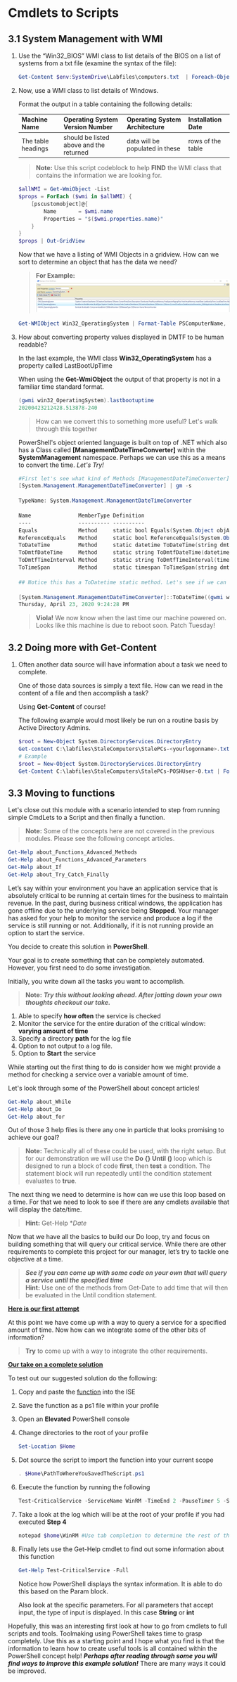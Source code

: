 # Cmdlets to Scripts

## 3.1 System Management with WMI

1. Use the “Win32_BIOS” WMI class to list details of the BIOS on a list of  systems from a txt file (examine the syntax of the file):

    ```PowerShell
    Get-Content $env:SystemDrive\Labfiles\computers.txt  | Foreach-Object {Get-WmiObject -computername $_ win32_bios}
    ```

2. Now, use a WMI class to list details of Windows.  

    Format the output in a table containing the following details:

    | Machine Name | Operating System Version Number | Operating System Architecture | Installation Date|
    |--------------|---------------------------------|-------------------------------|------------------|
    |The table headings | should be listed above and the returned | data will be populated in these  | rows of the table|

    >**Note:** Use this script codeblock to help **FIND** the WMI class that contains the information we are looking for.

    ```PowerShell
    $allWMI = Get-WmiObject -List
    $props = ForEach ($wmi in $allWMI) {
        [pscustomobject]@{
            Name       = $wmi.name
            Properties = "$($wmi.properties.name)"
        }
    }
    $props | Out-GridView
    ```

    Now that we have a listing of WMI Objects in a gridview. How can we sort to determine an object that has the data we need?

    >**For Example:**
    ![Out-GridView](./src/03-01-02-Out-GridView.png)

    ```PowerShell
    Get-WMIObject Win32_OperatingSystem | Format-Table PSComputerName, Version, OSArchitecture, InstallDate
    ```

3. How about converting property values displayed in DMTF to be human readable?

    In the last example, the WMI class **Win32_OperatingSystem** has a property called LastBootUpTime

    When using the **Get-WmiObject** the output of that property is not in a familiar time standard format.

    ```PowerShell
    (gwmi win32_OperatingSystem).lastbootuptime
    20200423212428.513878-240
    ```

    >How can we convert this to something more useful? Let's walk through this together

     PowerShell's object oriented language is built on top of .NET which also has a Class called **[ManagementDateTimeConverter]**
     within the **SystemManagement** namespace. Perhaps we can use this as a means to convert the time. *Let's Try!*

    ```PowerShell
    #First let's see what kind of Methods [ManagementDateTimeConverter] has available
    [System.Management.ManagementDateTimeConverter] | gm -s

    TypeName: System.Management.ManagementDateTimeConverter

    Name               MemberType Definition
    ----               ---------- ----------
    Equals             Method     static bool Equals(System.Object objA, System.Object objB)
    ReferenceEquals    Method     static bool ReferenceEquals(System.Object objA, System.Object objB)
    ToDateTime         Method     static datetime ToDateTime(string dmtfDate)
    ToDmtfDateTime     Method     static string ToDmtfDateTime(datetime date)
    ToDmtfTimeInterval Method     static string ToDmtfTimeInterval(timespan timespan)
    ToTimeSpan         Method     static timespan ToTimeSpan(string dmtfTimespan)

    ## Notice this has a ToDatetime static method. Let's see if we can use that!

    [System.Management.ManagementDateTimeConverter]::ToDateTime((gwmi win32_operatingsystem).lastbootuptime)
    Thursday, April 23, 2020 9:24:28 PM
    ```

    >**Viola!** We now know when the last time our machine powered on. Looks like this machine is due to reboot soon. Patch Tuesday!

## 3.2 Doing more with Get-Content

1. Often another data source will have information about a task we need to complete.

    One of those data sources is simply a text file. How can we read in the content of a file and then accomplish a task?

    Using **Get-Content** of course!

    The following example would most likely be run on a routine basis by Active Directory Admins.

    ```PowerShell
    $root = New-Object System.DirectoryServices.DirectoryEntry
    Get-content C:\labfiles\StaleComputers\StalePCs-<yourlogonname>.txt  | ForEach-Object { Move-ADObject -identity $_ -targetpath "OU=Stale,OU=PCs,OU=Production,$($root.distinguishedName)" }
    # Example
    $root = New-Object System.DirectoryServices.DirectoryEntry
    Get-Content C:\labfiles\StaleComputers\StalePCs-POSHUser-0.txt | ForEach-Object {Get-ADComputer $_ | Move-ADObject -TargetPath "OU=STALE,OU=PCs,OU=PRODUCTION,$($root.distinguishedName)”}
    ```

## 3.3 Moving to functions

Let's close out this module with a scenario intended to step from running simple CmdLets to a Script and then finally a function.

>**Note:** Some of the concepts here are not covered in the previous modules. Please see the following concept articles.

```Powershell
Get-Help about_Functions_Advanced_Methods
Get-Help about_Functions_Advanced_Parameters
Get-Help about_If
Get-Help about_Try_Catch_Finally
```

Let’s say within your environment you have an application service that is absolutely critical to be running at certain times for the business to maintain revenue. In the past, during business critical windows, the application has gone offline due to the underlying service being **Stopped**. Your manager has asked for your help to monitor the service and produce a log if the service is still running or not. Additionally, if it is not running provide an option to start the service.

You decide to create this solution in **PowerShell**.

Your goal is to create something that can be completely automated. However, you first need to do some investigation.

Initially, you write down all the tasks you want to accomplish.

>**Note:** ***Try this without looking ahead. After jotting down your own thoughts checkout our take.***

1. Able to specify **how often** the service is checked
2. Monitor the service for the entire duration of the critical window: **varying amount of time**
3. Specify a directory **path** for the log file
4. Option to not output to a log file.
5. Option to **Start** the service

While starting out the first thing to do is consider how we might provide a method for checking a service over a variable amount of time.

Let's look through some of the PowerShell about concept articles!

```PowerShell
Get-Help about_While
Get-Help about_Do
Get-Help about_for
```

Out of those 3 help files is there any one in particle that looks promising to achieve our goal?

>**Note:** Technically all of these could be used, with the right setup. But for our demonstration we will use the **Do {} Until ()** loop which is designed to run a block of code **first**, then **test** a condition. The statement block will run repeatedly until the condition statement evaluates to **true**.

The next thing we need to determine is how can we use this loop based on a time. For that we need to look to see if there are any cmdlets available that will display the date/time.

>**Hint:** Get-Help **Date*

Now that we have all the basics to build our Do loop, try and focus on building something that will query our critical service. While there are other requirements to complete this project for our manager, let’s try to tackle one objective at a time.

>***See if you can come up with some code on your own that will query a service until the specified time***  
>**Hint:** Use one of the methods from Get-Date to add time that will then be evaluated in the Until condition statement.

[**Here is our first attempt**](./answer/3.3.1_Do_Loop.md)

At this point we have come up with a way to query a service for a specified amount of time. Now how can we integrate some of the other bits of information?

>**Try** to come up with a way to integrate the other requirements.

[**Our take on a complete solution**](./answer/3.3.1_Do_Loop_Function.md)

To test out our suggested solution do the following:

1. Copy and paste the [function](./answer/3.3.1_Do_Loop_Function.md) into the ISE
2. Save the function as a ps1 file within your profile
3. Open an **Elevated** PowerShell console
4. Change directories to the root of your profile

    ```PowerShell
    Set-Location $Home
    ```

5. Dot source the script to import the function into your current scope

    ```PowerShell
    . $Home\PathToWhereYouSavedTheScript.ps1
    ```

6. Execute the function by running the following

    ```PowerShell
    Test-CriticalService -ServiceName WinRM -TimeEnd 2 -PauseTimer 5 -StartService -Verbose
    ```

7. Take a look at the log which will be at the root of your profile if you had executed **Step 4**

    ```PowerShell
    notepad $home\WinRM #Use tab completion to determine the rest of the file name
    ```

8. Finally lets use the Get-Help cmdlet to find out some information about this function

    ```PowerShell
    Get-Help Test-CriticalService -Full
    ```

    Notice how PowerShell displays the syntax information. It is able to do this based on the Param block.

    Also look at the specific parameters. For all parameters that accept input, the type of input is displayed. In this case **String** or **int**

Hopefully, this was an interesting first look at how to go from cmdlets to full scripts and tools. Toolmaking using PowerShell takes time to grasp completely. Use this as a starting point and I hope what you find is that the information to learn how to create useful tools is all contained within the PowerShell concept help! ***Perhaps after reading through some you will find ways to improve this example solution!*** There are many ways it could be improved.
